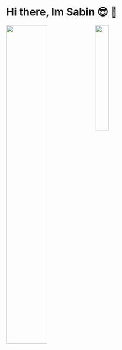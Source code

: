 # Hi there, Im Sabin 😎 🤑

<img align="left" width="47%" src="https://github-readme-stats.vercel.app/api?username=sabhattrai&show_icons=true&theme=radical"/>
<img align="left" width="27%"  src="https://github-readme-stats.vercel.app/api/top-langs/?username=sabhattrai&layout=compact)](https://github.com/anuraghazra/github-readme-stats"/>
